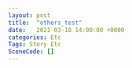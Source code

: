 ```yaml
---
layout: post
title:  "others_test"
date:   2021-03-18 14:00:00 +0000
categories: Etc
Tags: Story Etc
SceneCode: []
---
```

